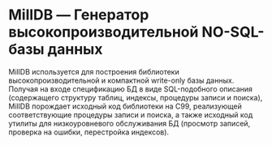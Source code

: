 # MillDB — Генератор высокопроизводительной NO-SQL-базы данных

MillDB используется для построения библиотеки высокопроизводительной
и компактной write-only базы данных. Получая на входе спецификацию БД в виде
SQL-подобного описания (содержащего структуру таблиц, индексы, процедуры
записи и поиска), MillDB порождает исходный код библиотеки на C99,
реализующей соответствующие процедуры записи и поиска, а также исходный
код утилиты для низкоуровневого обслуживания БД (просмотр записей,
проверка на ошибки, перестройка индексов).
